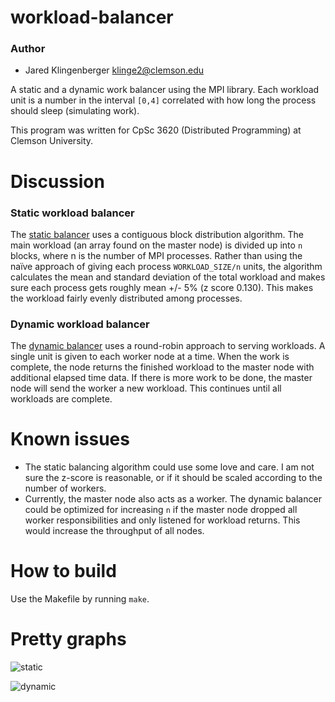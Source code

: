 workload-balancer
================
### Author

* Jared Klingenberger <klinge2@clemson.edu>

A static and a dynamic work balancer using the MPI library. Each workload unit
is a number in the interval `[0,4]` correlated with how long the process should
sleep (simulating work).

This program was written for CpSc 3620 (Distributed Programming) at Clemson
University.

Discussion
==========

### Static workload balancer

The [static balancer](static_mpi.c) uses a contiguous block
distribution algorithm. The main workload (an array found on the master node) is
divided up into `n` blocks, where n is the number of MPI processes. Rather than 
using the naïve approach of giving each process `WORKLOAD_SIZE/n` units, the 
algorithm calculates the mean and standard deviation of the total workload and 
makes sure each process gets roughly mean +/- 5% (z score 0.130). This makes the
workload fairly evenly distributed among processes.

### Dynamic workload balancer

The [dynamic balancer](dynamic_mpi.c) uses a round-robin approach to serving workloads. A single
unit is given to each worker node at a time. When the work is complete, the
node returns the finished workload to the master node with additional elapsed
time data. If there is more work to be done, the master node will send the
worker a new workload. This continues until all workloads are complete.

Known issues
============

* The static balancing algorithm could use some love and care. I am not sure the
z-score is reasonable, or if it should be scaled according to the number of
workers.
* Currently, the master node also acts as a worker. The dynamic balancer could
be optimized for increasing `n` if the master node dropped all worker
responsibilities and only listened for workload returns. This would increase the
throughput of all nodes.

How to build
============
Use the Makefile by running `make`.

Pretty graphs
=============
![static](https://cloud.githubusercontent.com/assets/941126/6102244/a6dc11f2-b000-11e4-8931-952ef42b1be5.png)

![dynamic](https://cloud.githubusercontent.com/assets/941126/6102243/a6dbaae6-b000-11e4-9c0f-520b9b0e4875.png)

